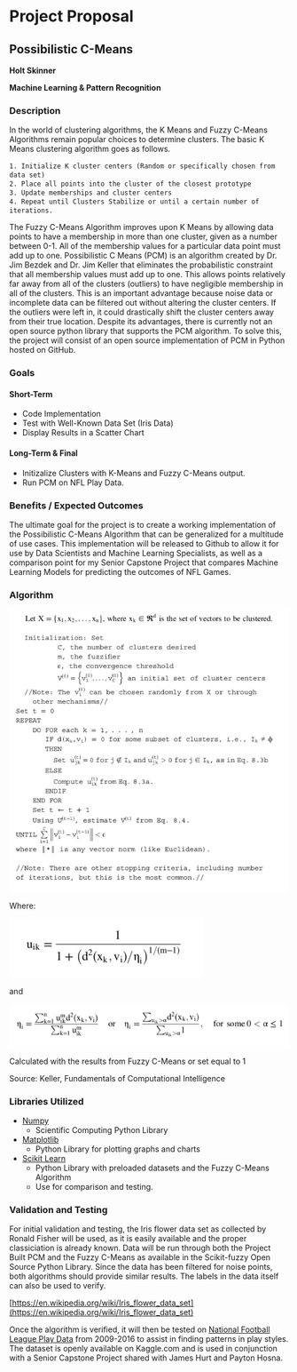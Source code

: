 # Project Proposal

## Possibilistic C-Means

**Holt Skinner**

**Machine Learning & Pattern Recognition**

### Description
In the world of clustering algorithms, the K Means and Fuzzy C-Means Algorithms remain popular choices to determine clusters. The basic K Means clustering algorithm goes as follows.

```
1. Initialize K cluster centers (Random or specifically chosen from data set)
2. Place all points into the cluster of the closest prototype
3. Update memberships and cluster centers
4. Repeat until Clusters Stabilize or until a certain number of iterations.
```

The Fuzzy C-Means Algorithm improves upon K Means by allowing data points to have a membership in more than one cluster, given as a number between 0-1. All of the membership values for a particular data point must add up to one. Possibilistic C Means (PCM) is an algorithm created by Dr. Jim Bezdek and Dr. Jim Keller that eliminates the probabilistic constraint that all membership values must add up to one. This allows points relatively far away from all of the clusters (outliers) to have negligible membership in all of the clusters. This is an important advantage because noise data or incomplete data can be filtered out without altering the cluster centers. If the outliers were left in, it could drastically shift the cluster centers away from their true location. Despite its advantages, there is currently not an open source python library that supports the PCM algorithm. To solve this, the project will consist of an open source implementation of PCM in Python hosted on GitHub.

### Goals

#### Short-Term

- Code Implementation
- Test with Well-Known Data Set (Iris Data)
- Display Results in a Scatter Chart

#### Long-Term & Final

- Initizalize Clusters with K-Means and Fuzzy C-Means output.
- Run PCM on NFL Play Data.

### Benefits / Expected Outcomes

The ultimate goal for the project is to create a working implementation of the Possibilistic C-Means Algorithm that can be generalized for a multitude of use cases. This implementation will be released to Github to allow it for use by Data Scientists and Machine Learning Specialists, as well as a comparison point for my Senior Capstone Project that compares Machine Learning Models for predicting the outcomes of NFL Games.

### Algorithm

![C Means Pseudocode](Pseudocode.jpg)

Where:

![U Formula](UFormula.jpg)

and 

![Eta Formula](EtaFormula.jpg)

Calculated with the results from Fuzzy C-Means or set equal to 1

Source: Keller, Fundamentals of Computational Intelligence

### Libraries Utilized

- [Numpy](numpy.org)
    - Scientific Computing Python Library
- [Matplotlib](matplotlib.org)
    - Python Library for plotting graphs and charts
- [Scikit Learn](scikit-learn.org)
    - Python Library with preloaded datasets and the Fuzzy C-Means Algorithm
    - Use for comparison and testing.

### Validation and Testing

For initial validation and testing, the Iris flower data set as collected by Ronald Fisher will be used, as it is easily available and the proper classiciation is already known. Data will be run through both the Project Built PCM and the Fuzzy C-Means as available in the Scikit-fuzzy Open Source Python Library. Since the data has been filtered for noise points, both algorithms should provide similar results. The labels in the data itself can also be used to verify.

[https://en.wikipedia.org/wiki/Iris_flower_data_set](https://en.wikipedia.org/wiki/Iris_flower_data_set)

Once the algorithm is verified, it will then be tested on [National Football League Play Data](https://www.kaggle.com/maxhorowitz/nflplaybyplay2009to2016) from 2009-2016 to assist in finding patterns in play styles. The dataset is openly available on Kaggle.com and is used in conjunction with a Senior Capstone Project shared with James Hurt and Payton Hosna.


